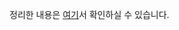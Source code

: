 정리한 내용은 [여기](https://docs.google.com/document/d/1ceITYkjoGsAg30LZOH8eKujCQY1xdGcEVLfyTUfsZl0/edit?usp=sharing)서 확인하실 수 있습니다.